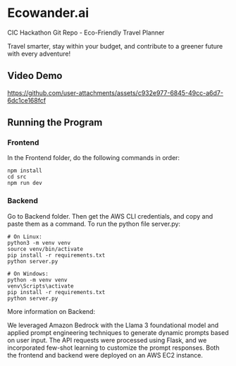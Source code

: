 # Ecowander.ai
CIC Hackathon Git Repo - Eco-Friendly Travel Planner

Travel smarter, stay within your budget, and contribute to a greener future with every adventure!

## Video Demo
https://github.com/user-attachments/assets/c932e977-6845-49cc-a6d7-6dc1ce168fcf

## Running the Program
### Frontend
In the Frontend folder, do the following commands in order:
```
npm install
cd src
npm run dev
```

### Backend
Go to Backend folder. Then get the AWS CLI credentials, and copy and paste them as a command.
To run the python file server.py:
```
# On Linux:
python3 -m venv venv
source venv/bin/activate
pip install -r requirements.txt
python server.py
```
```
# On Windows:
python -m venv venv
venv\Scripts\activate
pip install -r requirements.txt
python server.py
```

More information on Backend:

We leveraged Amazon Bedrock with the Llama 3 foundational model and applied prompt engineering techniques to generate dynamic prompts based on user input. The API requests were processed using Flask, and we incorporated few-shot learning to customize the prompt responses. Both the frontend and backend were deployed on an AWS EC2 instance.

